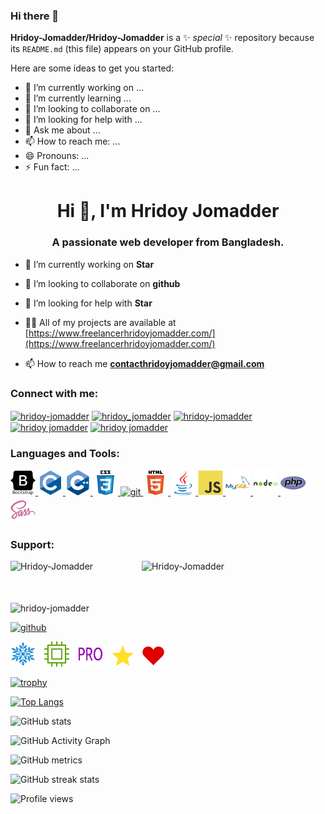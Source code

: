  ### Hi there 👋

**Hridoy-Jomadder/Hridoy-Jomadder** is a ✨ _special_ ✨ repository because its `README.md` (this file) appears on your GitHub profile.

Here are some ideas to get you started:

- 🔭 I’m currently working on ...
- 🌱 I’m currently learning ...
- 👯 I’m looking to collaborate on ...
- 🤔 I’m looking for help with ...
- 💬 Ask me about ...
- 📫 How to reach me: ...
- 😄 Pronouns: ...
- ⚡ Fun fact: ... 
<h1 align="center">Hi 👋, I'm Hridoy Jomadder</h1>
<h3 align="center">A passionate web developer from Bangladesh.</h3>

- 🔭 I’m currently working on **Star**

- 👯 I’m looking to collaborate on **github**

- 🤝 I’m looking for help with **Star**

- 👨‍💻 All of my projects are available at [https://www.freelancerhridoyjomadder.com/](https://www.freelancerhridoyjomadder.com/)

- 📫 How to reach me **contacthridoyjomadder@gmail.com**

<h3 align="left">Connect with me:</h3>
<p align="left">
<a href="https://dev.to/hridoy-jomadder" target="blank"><img align="center" src="https://raw.githubusercontent.com/rahuldkjain/github-profile-readme-generator/master/src/images/icons/Social/devto.svg" alt="hridoy-jomadder" height="30" width="40" /></a>
<a href="https://twitter.com/hridoy_jomadder" target="blank"><img align="center" src="https://raw.githubusercontent.com/rahuldkjain/github-profile-readme-generator/master/src/images/icons/Social/twitter.svg" alt="hridoy_jomadder" height="30" width="40" /></a>
<a href="https://linkedin.com/in/hridoy-jomadder" target="blank"><img align="center" src="https://raw.githubusercontent.com/rahuldkjain/github-profile-readme-generator/master/src/images/icons/Social/linked-in-alt.svg" alt="hridoy-jomadder" height="30" width="40" /></a>
<a href="https://fb.com/hridoy jomadder" target="blank"><img align="center" src="https://raw.githubusercontent.com/rahuldkjain/github-profile-readme-generator/master/src/images/icons/Social/facebook.svg" alt="hridoy jomadder" height="30" width="40" /></a>
<a href="https://www.youtube.com/c/hridoy jomadder" target="blank"><img align="center" src="https://raw.githubusercontent.com/rahuldkjain/github-profile-readme-generator/master/src/images/icons/Social/youtube.svg" alt="hridoy jomadder" height="30" width="40" /></a>
</p>

<h3 align="left">Languages and Tools:</h3>
<p align="left"> <a href="https://getbootstrap.com" target="_blank" rel="noreferrer"> <img src="https://raw.githubusercontent.com/devicons/devicon/master/icons/bootstrap/bootstrap-plain-wordmark.svg" alt="bootstrap" width="40" height="40"/> </a> <a href="https://www.cprogramming.com/" target="_blank" rel="noreferrer"> <img src="https://raw.githubusercontent.com/devicons/devicon/master/icons/c/c-original.svg" alt="c" width="40" height="40"/> </a> <a href="https://www.w3schools.com/cpp/" target="_blank" rel="noreferrer"> <img src="https://raw.githubusercontent.com/devicons/devicon/master/icons/cplusplus/cplusplus-original.svg" alt="cplusplus" width="40" height="40"/> </a> <a href="https://www.w3schools.com/css/" target="_blank" rel="noreferrer"> <img src="https://raw.githubusercontent.com/devicons/devicon/master/icons/css3/css3-original-wordmark.svg" alt="css3" width="40" height="40"/> </a> <a href="https://git-scm.com/" target="_blank" rel="noreferrer"> <img src="https://www.vectorlogo.zone/logos/git-scm/git-scm-icon.svg" alt="git" width="40" height="40"/> </a> <a href="https://www.w3.org/html/" target="_blank" rel="noreferrer"> <img src="https://raw.githubusercontent.com/devicons/devicon/master/icons/html5/html5-original-wordmark.svg" alt="html5" width="40" height="40"/> </a> <a href="https://www.java.com" target="_blank" rel="noreferrer"> <img src="https://raw.githubusercontent.com/devicons/devicon/master/icons/java/java-original.svg" alt="java" width="40" height="40"/> </a> <a href="https://developer.mozilla.org/en-US/docs/Web/JavaScript" target="_blank" rel="noreferrer"> <img src="https://raw.githubusercontent.com/devicons/devicon/master/icons/javascript/javascript-original.svg" alt="javascript" width="40" height="40"/> </a> <a href="https://www.mysql.com/" target="_blank" rel="noreferrer"> <img src="https://raw.githubusercontent.com/devicons/devicon/master/icons/mysql/mysql-original-wordmark.svg" alt="mysql" width="40" height="40"/> </a> <a href="https://nodejs.org" target="_blank" rel="noreferrer"> <img src="https://raw.githubusercontent.com/devicons/devicon/master/icons/nodejs/nodejs-original-wordmark.svg" alt="nodejs" width="40" height="40"/> </a> <a href="https://www.php.net" target="_blank" rel="noreferrer"> <img src="https://raw.githubusercontent.com/devicons/devicon/master/icons/php/php-original.svg" alt="php" width="40" height="40"/> </a> <a href="https://sass-lang.com" target="_blank" rel="noreferrer"> <img src="https://raw.githubusercontent.com/devicons/devicon/master/icons/sass/sass-original.svg" alt="sass" width="40" height="40"/> </a> </p>

<h3 align="left">Support:</h3>
<p><a href="https://www.buymeacoffee.com/Hridoy-Jomadder"> <img align="left" src="https://cdn.buymeacoffee.com/buttons/v2/default-yellow.png" height="50" width="210" alt="Hridoy-Jomadder" /></a><a href="https://ko-fi.com/Hridoy-Jomadder"> <img align="left" src="https://cdn.ko-fi.com/cdn/kofi3.png?v=3" height="50" width="210" alt="Hridoy-Jomadder" /></a></p><br><br>

<p>&nbsp;<img align="center" src="https://github-readme-stats.vercel.app/api?username=hridoy-jomadder&show_icons=true&locale=en" alt="hridoy-jomadder" /></p>

[<img src='https://cdn.jsdelivr.net/npm/simple-icons@3.0.1/icons/github.svg' alt='github' height='40'>](https://github.com/Hridoy-Jomadder)  

<a href='https://archiveprogram.github.com/'><img src='https://raw.githubusercontent.com/acervenky/animated-github-badges/master/assets/acbadge.gif' width='40' height='40'></a> <a href='https://docs.github.com/en/developers'><img src='https://raw.githubusercontent.com/acervenky/animated-github-badges/master/assets/devbadge.gif' width='40' height='40'></a> <a href='https://github.com/pricing'><img src='https://raw.githubusercontent.com/acervenky/animated-github-badges/master/assets/pro.gif' width='40' height='40'></a> <a href='https://stars.github.com/'><img src='https://raw.githubusercontent.com/acervenky/animated-github-badges/master/assets/starbadge.gif' width='35' height='35'></a> <a href='https://docs.github.com/en/github/supporting-the-open-source-community-with-github-sponsors'><img src='https://raw.githubusercontent.com/acervenky/animated-github-badges/master/assets/sponsorbadge.gif' width='35' height='35'></a> 

[![trophy](https://github-profile-trophy.vercel.app/?username=Hridoy-Jomadder)](https://github.com/ryo-ma/github-profile-trophy)

[![Top Langs](https://github-readme-stats.vercel.app/api/top-langs/?username=Hridoy-Jomadder)](https://github.com/anuraghazra/github-readme-stats)

![GitHub stats](https://github-readme-stats.vercel.app/api?username=Hridoy-Jomadder&show_icons=true&count_private=true)  

![GitHub Activity Graph](https://activity-graph.herokuapp.com/graph?username=Hridoy-Jomadder)  

![GitHub metrics](https://metrics.lecoq.io/Hridoy-Jomadder)  

![GitHub streak stats](https://streak-stats.demolab.com/?user=Hridoy-Jomadder)  

![Profile views](https://gpvc.arturio.dev/Hridoy-Jomadder)  
